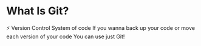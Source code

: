 # What Is Git?

⚡️ Version Control System of code 
If you wanna back up your code or  move each version of your code 
You can use just Git! 


